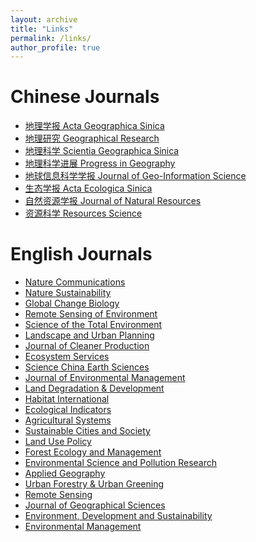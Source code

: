 ```yaml
---
layout: archive
title: "Links"
permalink: /links/
author_profile: true
---
```


Chinese Journals
=====
* [地理学报 Acta Geographica Sinica](http://www.geog.com.cn/CN/0375-5444/home.shtml)  
* [地理研究 Geographical Research](http://www.dlyj.ac.cn/CN/1000-0585/home.shtml)  
* [地理科学 Scientia Geographica Sinica](http://geoscien.neigae.ac.cn/CN/1000-0690/home.shtml)  
* [地理科学进展 Progress in Geography](http://www.progressingeography.com/CN/1007-6301/home.shtml)  
* [地球信息科学学报 Journal of Geo-Information Science](http://geoscien.neigae.ac.cn/CN/1560-8999/current.shtml)  
* [生态学报 Acta Ecologica Sinica](http://www.ecologica.cn/stxb/ch/index.aspx)  
* [自然资源学报 Journal of Natural Resources](http://www.jnr.ac.cn/CN/1000-3037/home.shtml)  
* [资源科学 Resources Science](http://www.resci.cn/CN/1007-7588/home.shtml)  

English Journals
=====
* [Nature Communications](https://www.nature.com/ncomms/)  
* [Nature Sustainability](https://www.nature.com/natsustain/)  
* [Global Change Biology](https://onlinelibrary.wiley.com/journal/13652486)  
* [Remote Sensing of Environment](https://www.sciencedirect.com/journal/remote-sensing-of-environment)  
* [Science of the Total Environment](https://www.sciencedirect.com/journal/science-of-the-total-environment)  
* [Landscape and Urban Planning](https://www.sciencedirect.com/journal/landscape-and-urban-planning)  
* [Journal of Cleaner Production](https://www.sciencedirect.com/journal/journal-of-cleaner-production)  
* [Ecosystem Services](https://www.sciencedirect.com/journal/ecosystem-services)  
* [Science China Earth Sciences](https://www.springer.com/journal/11430)  
* [Journal of Environmental Management](https://www.sciencedirect.com/journal/journal-of-environmental-management)  
* [Land Degradation & Development](https://onlinelibrary.wiley.com/journal/1099145x)  
* [Habitat International](https://www.sciencedirect.com/journal/habitat-international)  
* [Ecological Indicators](https://www.sciencedirect.com/journal/ecological-indicators)  
* [Agricultural Systems](https://www.sciencedirect.com/journal/agricultural-systems)  
* [Sustainable Cities and Society](https://www.sciencedirect.com/journal/sustainable-cities-and-society)  
* [Land Use Policy](https://www.sciencedirect.com/journal/land-use-policy)  
* [Forest Ecology and Management](https://www.sciencedirect.com/journal/forest-ecology-and-management)  
* [Environmental Science and Pollution Research](https://www.springer.com/journal/11356)  
* [Applied Geography](https://www.sciencedirect.com/journal/applied-geography)  
* [Urban Forestry & Urban Greening](https://www.sciencedirect.com/journal/urban-forestry-and-urban-greening)  
* [Remote Sensing](https://www.mdpi.com/journal/remotesensing)  
* [Journal of Geographical Sciences](https://www.springer.com/journal/11442/)  
* [Environment, Development and Sustainability](https://www.springer.com/journal/10668/)  
* [Environmental Management](https://www.springer.com/journal/267)  
